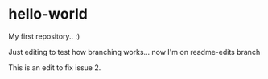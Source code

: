 # hello-world
My first repository.. :)

Just editing to test how branching works... now I'm on readme-edits branch

This is an edit to fix issue 2.
